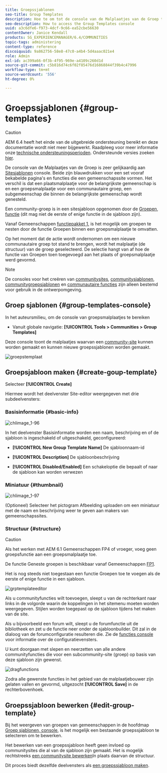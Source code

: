 ```yaml
---
title: Groepssjablonen
seo-title: Group Templates
description: Hoe te om tot de console van de Malplaatjes van de Groep toegang te hebben
seo-description: How to access the Group Templates console
uuid: a3c6dfe6-f973-4dcf-9c66-ea52cbe56630
contentOwner: Janice Kendall
products: SG_EXPERIENCEMANAGER/6.4/COMMUNITIES
topic-tags: administering
content-type: reference
discoiquuid: 9a862756-58e8-47c0-a4b4-5d4aaac021e4
role: Admin
exl-id: ac399a66-0f3b-4f95-969e-a4109c260d1d
source-git-commit: c5b816d74c6f02f85476d16868844f39b4c47996
workflow-type: tm+mt
source-wordcount: '556'
ht-degree: 0%

---
```


# Groepssjablonen {#group-templates}

>[!CAUTION]
>
>AEM 6.4 heeft het einde van de uitgebreide ondersteuning bereikt en deze documentatie wordt niet meer bijgewerkt. Raadpleeg voor meer informatie onze [technische ondersteuningsperioden](https://helpx.adobe.com/support/programs/eol-matrix.html). Ondersteunde versies zoeken [hier](https://experienceleague.adobe.com/docs/).

De console van de Malplaatjes van de Groep is zeer gelijkaardig aan [Sitesjablonen](sites.md) console. Beide zijn blauwdrukken voor een set vooraf bekabelde pagina&#39;s en functies die een gemeenschapssite vormen. Het verschil is dat een plaatsmalplaatje voor de belangrijkste gemeenschap is en een groepsmalplaatje voor een communautaire groep, een subgemeenschap die binnen de belangrijkste gemeenschap wordt genesteld.

Een community-groep is in een sitesjabloon opgenomen door de [Groepen, functie](functions.md#groups-function) (dit mag niet de eerste of enige functie in de sjabloon zijn).

Vanaf Gemeenschappen [functiepakket 1](deploy-communities.md#latestfeaturepack), is het mogelijk om groepen te nesten door de functie Groepen binnen een groepsmalplaatje te omvatten.

Op het moment dat de actie wordt ondernomen om een nieuwe communautaire groep tot stand te brengen, wordt het malplaatje (de structuur) van de groep geselecteerd. De selectie hangt van af hoe de functie van Groepen toen toegevoegd aan het plaats of groepsmalplaatje werd gevormd.

>[!NOTE]
>
>De consoles voor het creëren van [communitysites](sites-console.md), [communitysjablonen](sites.md), [communitygroepsjablonen](tools-groups.md) en [communautaire functies](functions.md) zijn alleen bestemd voor gebruik in de ontwerpomgeving.

## Groep sjablonen {#group-templates-console}

In het auteursmilieu, om de console van groepsmalplaatjes te bereiken

* Vanuit globale navigatie: **[!UICONTROL Tools > Communities > Group Templates]**

Deze console toont de malplaatjes waarvan een [community-site](sites-console.md) kunnen worden gemaakt en kunnen nieuwe groepssjablonen worden gemaakt.

![groepstemplaat](assets/groupstemplate.png)

## Groepsjabloon maken {#create-goup-template}

Selecteer **[!UICONTROL Create]**

Hiermee wordt het deelvenster Site-editor weergegeven met drie subdeelvensters:

### Basisinformatie {#basic-info}

![chlimage_1-96](assets/chlimage_1-96.png)

In het deelvenster Basisinformatie worden een naam, beschrijving en of de sjabloon is ingeschakeld of uitgeschakeld, geconfigureerd:

* **[!UICONTROL New Group Template Name]**
De sjabloonnaam-id

* **[!UICONTROL Description]**
De sjabloonbeschrijving

* **[!UICONTROL Disabled/Enabled]**
Een schakeloptie die bepaalt of naar de sjabloon kan worden verwezen

### Miniatuur {#thumbnail}

![chlimage_1-97](assets/chlimage_1-97.png)

(Optioneel) Selecteer het pictogram Afbeelding uploaden om een miniatuur met de naam en beschrijving weer te geven aan makers van gemeenschapssites.

### Structuur {#structure}

>[!CAUTION]
>
>Als het werken met AEM 6.1 Gemeenschappen FP4 of vroeger, voeg geen groepsfunctie aan een groepsmalplaatje toe.
>
>De functie Geneste groepen is beschikbaar vanaf Gemeenschappen [FP1](communities.md#latestfeaturepack).
>
>Het is nog steeds niet toegestaan een functie Groepen toe te voegen als de eerste of enige functie in een sjabloon.

![grptemplateeditor](assets/grptemplateeditor.png)

Als u communityfuncties wilt toevoegen, sleept u van de rechterkant naar links in de volgorde waarin de koppelingen in het sitemenu moeten worden weergegeven. Stijlen worden toegepast op de sjabloon tijdens het maken van de site.

Als u bijvoorbeeld een forum wilt, sleept u de forumfunctie uit de bibliotheek en zet u de functie neer onder de sjabloonbuilder. Dit zal in de dialoog van de forumconfiguratie resulteren die. Zie de [functies console](functions.md) voor informatie over de configuratievensters.

U kunt doorgaan met slepen en neerzetten van alle andere communityfuncties die voor een subcommunity-site (groep) op basis van deze sjabloon zijn gewenst.

![dragfunctions](assets/dragfunctions.png)

Zodra alle gewenste functies in het gebied van de malplaatjebouwer zijn gelaten vallen en gevormd, uitgezocht **[!UICONTROL Save]** in de rechterbovenhoek.

## Groepssjabloon bewerken {#edit-group-template}

Bij het weergeven van groepen van gemeenschappen in de hoofdmap [Groep sjablonen, console](#group-templates-console), is het mogelijk een bestaande groepssjabloon te selecteren om te bewerken.

Het bewerken van een groepssjabloon heeft geen invloed op communitysites die al van de sjabloon zijn gemaakt. Het is mogelijk rechtstreeks [een communitysite bewerken](sites-console.md#modify-structure)In plaats daarvan de structuur.

Dit proces biedt dezelfde deelvensters als [een groepssjabloon maken](#create-goup-template).
